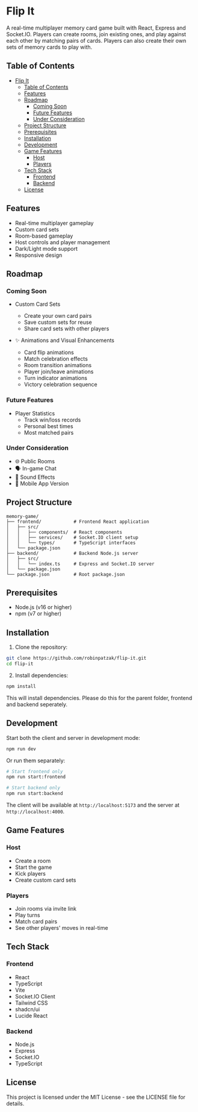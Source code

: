 # Flip It

A real-time multiplayer memory card game built with React, Express and Socket.IO. Players can create rooms, join existing ones, and play against each other by matching pairs of cards. Players can also create their own sets of memory cards to play with.

## Table of Contents
- [Flip It](#flip-it)
  - [Table of Contents](#table-of-contents)
  - [Features](#features)
  - [Roadmap](#roadmap)
    - [Coming Soon](#coming-soon)
    - [Future Features](#future-features)
    - [Under Consideration](#under-consideration)
  - [Project Structure](#project-structure)
  - [Prerequisites](#prerequisites)
  - [Installation](#installation)
  - [Development](#development)
  - [Game Features](#game-features)
    - [Host](#host)
    - [Players](#players)
  - [Tech Stack](#tech-stack)
    - [Frontend](#frontend)
    - [Backend](#backend)
  - [License](#license)

## Features

- Real-time multiplayer gameplay
- Custom card sets
- Room-based gameplay
- Host controls and player management
- Dark/Light mode support
- Responsive design
  
## Roadmap

### Coming Soon
- Custom Card Sets
  - Create your own card pairs
  - Save custom sets for reuse
  - Share card sets with other players

- ✨ Animations and Visual Enhancements
  - Card flip animations
  - Match celebration effects
  - Room transition animations
  - Player join/leave animations
  - Turn indicator animations
  - Victory celebration sequence

### Future Features
- Player Statistics
  - Track win/loss records
  - Personal best times
  - Most matched pairs

### Under Consideration
- 🌐 Public Rooms
- 🗣️ In-game Chat
- 🎵 Sound Effects
- 📱 Mobile App Version

## Project Structure

```
memory-game/
├── frontend/            # Frontend React application
│   ├── src/
│   │   ├── components/  # React components
│   │   ├── services/    # Socket.IO client setup
│   │   └── types/       # TypeScript interfaces
│   └── package.json
├── backend/             # Backend Node.js server
│   ├── src/
│   │   └── index.ts     # Express and Socket.IO server
│   └── package.json
└── package.json         # Root package.json
```

## Prerequisites

- Node.js (v16 or higher)
- npm (v7 or higher)

## Installation

1. Clone the repository:
```bash
git clone https://github.com/robinpatzak/flip-it.git
cd flip-it
```

2. Install dependencies:
```bash
npm install
```

This will install dependencies. Please do this for the parent folder, frontend and backend seperately.

## Development

Start both the client and server in development mode:
```bash
npm run dev
```

Or run them separately:
```bash
# Start frontend only
npm run start:frontend

# Start backend only
npm run start:backend
```

The client will be available at `http://localhost:5173` and the server at `http://localhost:4000`.

## Game Features

### Host
- Create a room
- Start the game
- Kick players
- Create custom card sets

### Players
- Join rooms via invite link
- Play turns
- Match card pairs
- See other players' moves in real-time

## Tech Stack

### Frontend
- React
- TypeScript
- Vite
- Socket.IO Client
- Tailwind CSS
- shadcn/ui
- Lucide React

### Backend
- Node.js
- Express
- Socket.IO
- TypeScript

## License

This project is licensed under the MIT License - see the LICENSE file for details.
